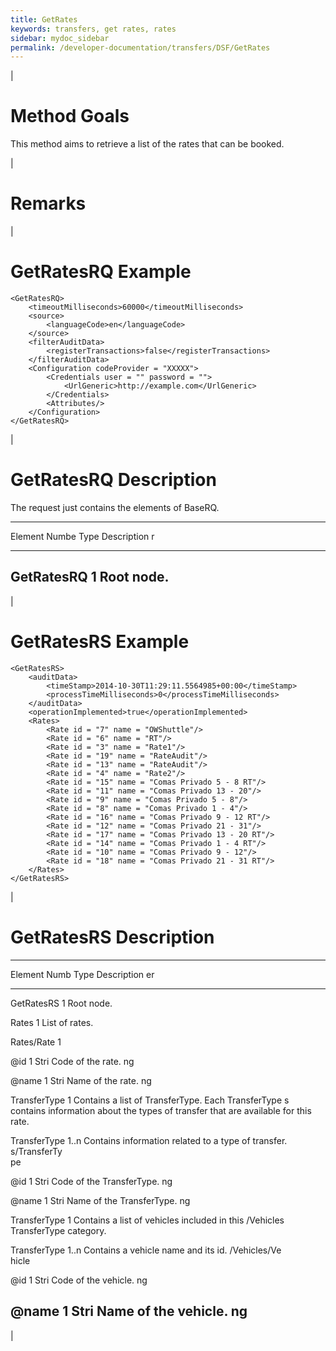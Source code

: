 ```yaml
---
title: GetRates
keywords: transfers, get rates, rates
sidebar: mydoc_sidebar
permalink: /developer-documentation/transfers/DSF/GetRates
---
```


|

Method Goals
============

This method aims to retrieve a list of the rates that can be booked.

|

Remarks
=======

|

GetRatesRQ Example
==================

    <GetRatesRQ>
        <timeoutMilliseconds>60000</timeoutMilliseconds>
        <source>
            <languageCode>en</languageCode>
        </source>
        <filterAuditData>
            <registerTransactions>false</registerTransactions>
        </filterAuditData>
        <Configuration codeProvider = "XXXXX">
            <Credentials user = "" password = "">
                <UrlGeneric>http://example.com</UrlGeneric>
            </Credentials>
            <Attributes/>
        </Configuration>
    </GetRatesRQ>

|

GetRatesRQ Description
======================

The request just contains the elements of BaseRQ.

  -------------------------------------------------------------------------
  Element     Numbe Type  Description
              r           
  ----------- ----- ----- -------------------------------------------------
  GetRatesRQ  1           Root node.
  -------------------------------------------------------------------------

|

GetRatesRS Example
==================

    <GetRatesRS>
        <auditData>
            <timeStamp>2014-10-30T11:29:11.5564985+00:00</timeStamp>
            <processTimeMilliseconds>0</processTimeMilliseconds>
        </auditData>
        <operationImplemented>true</operationImplemented>
        <Rates>
            <Rate id = "7" name = "OWShuttle"/>
            <Rate id = "6" name = "RT"/>
            <Rate id = "3" name = "Rate1"/>
            <Rate id = "19" name = "RateAudit"/>
            <Rate id = "13" name = "RateAudit"/>
            <Rate id = "4" name = "Rate2"/>
            <Rate id = "15" name = "Comas Privado 5 - 8 RT"/>
            <Rate id = "11" name = "Comas Privado 13 - 20"/>
            <Rate id = "9" name = "Comas Privado 5 - 8"/>
            <Rate id = "8" name = "Comas Privado 1 - 4"/>
            <Rate id = "16" name = "Comas Privado 9 - 12 RT"/>
            <Rate id = "12" name = "Comas Privado 21 - 31"/>
            <Rate id = "17" name = "Comas Privado 13 - 20 RT"/>
            <Rate id = "14" name = "Comas Privado 1 - 4 RT"/>
            <Rate id = "10" name = "Comas Privado 9 - 12"/>
            <Rate id = "18" name = "Comas Privado 21 - 31 RT"/>
        </Rates>
    </GetRatesRS>

|

GetRatesRS Description
======================

  --------------------------------------------------------------------------
  Element      Numb Type Description
               er        
  ------------ ---- ---- ---------------------------------------------------
  GetRatesRS   1         Root node.

  Rates        1         List of rates.

  Rates/Rate   1         

  @id          1    Stri Code of the rate.
                    ng   

  @name        1    Stri Name of the rate.
                    ng   

  TransferType 1         Contains a list of TransferType. Each TransferType
  s                      contains information about the types of transfer
                         that are available for this rate.

  TransferType 1..n      Contains information related to a type of transfer.
  s/TransferTy           
  pe                     

  @id          1    Stri Code of the TransferType.
                    ng   

  @name        1    Stri Name of the TransferType.
                    ng   

  TransferType 1         Contains a list of vehicles included in this
  /Vehicles              TransferType category.

  TransferType 1..n      Contains a vehicle name and its id.
  /Vehicles/Ve           
  hicle                  

  @id          1    Stri Code of the vehicle.
                    ng   

  @name        1    Stri Name of the vehicle.
                    ng   
  --------------------------------------------------------------------------

|
